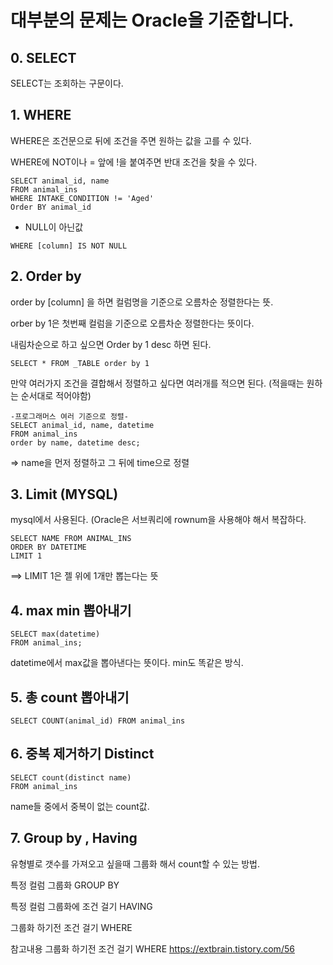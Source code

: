 # 대부분의 문제는 Oracle을 기준합니다.

## 0. SELECT
SELECT는 조회하는 구문이다.

## 1. WHERE
WHERE은 조건문으로 뒤에 조건을 주면 원하는 값을 고를 수 있다.

WHERE에 NOT이나 = 앞에 !을 붙여주면 반대 조건을 찾을 수 있다.
```
SELECT animal_id, name
FROM animal_ins
WHERE INTAKE_CONDITION != 'Aged'
Order BY animal_id
```

* NULL이 아닌값
```
WHERE [column] IS NOT NULL
```
## 2. Order by 
order by [column] 을 하면 컬럼명을 기준으로 오름차순 정렬한다는 뜻.

orber by 1은 첫번째 컬럼을 기준으로 오름차순 정렬한다는 뜻이다. 

내림차순으로 하고 싶으면 Order by 1 desc 하면 된다.
```
SELECT * FROM _TABLE order by 1
```
만약 여러가지 조건을 결합해서 정렬하고 싶다면 여러개를 적으면 된다. (적을때는 원하는 순서대로 적어야함)
```
-프로그래머스 여러 기준으로 정렬-
SELECT animal_id, name, datetime
FROM animal_ins
order by name, datetime desc;
```
=> name을 먼저 정렬하고 그 뒤에 time으로 정렬

## 3. Limit (MYSQL)
mysql에서 사용된다. (Oracle은 서브쿼리에 rownum을 사용해야 해서 복잡하다.

```
SELECT NAME FROM ANIMAL_INS
ORDER BY DATETIME
LIMIT 1
```
==> LIMIT 1은 젤 위에 1개만 뽑는다는 뜻

## 4. max min 뽑아내기
```
SELECT max(datetime)
FROM animal_ins;
```
datetime에서 max값을 뽑아낸다는 뜻이다. min도 똑같은 방식.

## 5. 총 count 뽑아내기
```
SELECT COUNT(animal_id) FROM animal_ins
```

## 6. 중복 제거하기 Distinct
```
SELECT count(distinct name)
FROM animal_ins
```
name들 중에서 중복이 없는 count값.

## 7. Group by , Having
유형별로 갯수를 가져오고 싶을때 그룹화 해서 count할 수 있는 방법.

특정 컬럼 그룹화 GROUP BY

특정 컬럼 그룹화에 조건 걸기 HAVING

그룹화 하기전 조건 걸기 WHERE

참고내용
그룹화 하기전 조건 걸기 WHERE
https://extbrain.tistory.com/56


